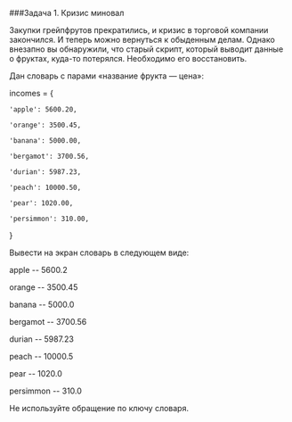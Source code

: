 ###Задача 1. Кризис миновал

Закупки грейпфрутов прекратились, и кризис в торговой компании закончился. И теперь можно вернуться к обыденным делам. Однако внезапно вы обнаружили, что старый скрипт, который выводит данные о фруктах, куда-то потерялся. Необходимо его восстановить.

Дан словарь с парами «название фрукта — цена»:

incomes = {

    'apple': 5600.20,

    'orange': 3500.45,

    'banana': 5000.00,

    'bergamot': 3700.56,

    'durian': 5987.23,

    'peach': 10000.50,

    'pear': 1020.00,

    'persimmon': 310.00,

}



Вывести на экран словарь в следующем виде:

apple -- 5600.2

orange -- 3500.45

banana -- 5000.0

bergamot -- 3700.56

durian -- 5987.23

peach -- 10000.5

pear -- 1020.0

persimmon -- 310.0



Не используйте обращение по ключу словаря.

